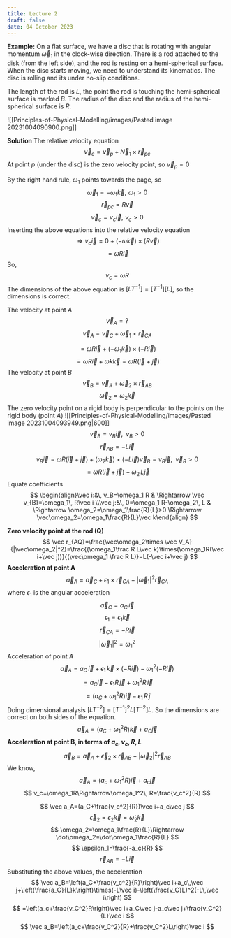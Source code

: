 ```yaml
---
title: Lecture 2
draft: false
date: 04 October 2023
---
```


**Example:** 
On a flat surface, we have a disc that is rotating with angular momentum $\vec\omega_1$ in the clock-wise direction. There is a rod attached to the disk (from the left side), and the rod is resting on a hemi-spherical surface. When the disc starts moving, we need to understand its kinematics. The disc is rolling and its under no-slip conditions. 

The length of the rod is $L$, the point the rod is touching the hemi-spherical surface is marked $B$. The radius of the disc and the radius of the hemi-spherical surface is $R$.

![[Principles-of-Physical-Modelling/images/Pasted image 20231004090900.png]]

**Solution**
The relative velocity equation 
$$
\vec v_c=\vec v_p+\vec N_1\times \vec r_{pc}
$$
At point $p$ (under the disc) is the zero velocity point, so $\vec v_p=0$

By the right hand rule, $\omega_1$ points towards the page, so 
$$
\vec\omega_1=-\omega_1\vec k, \,\, \omega_1>0
$$
$$
\vec r_{pc}=R\vec v
$$
$$
\vec v_c=v_c\vec i,\,\, v_c>0
$$
Inserting the above equations into the relative velocity equation 
$$
\Rightarrow v_c\vec i=0+(-\omega\vec k)\times(R\vec v)
$$
$$
=\omega R\vec i
$$
So,
$$
v_c=\omega R
$$
The dimensions of the above equation is $[LT^{-1}]=[T^{-1}][L]$, so the dimensions is correct.

The velocity at point $A$
$$
\vec v_A= ?
$$
$$
\vec v_A=\vec v_C+\vec\omega_1\times\vec r_{CA}
$$

$$
=\omega R\vec i+(-\omega_1\vec k)\times(-R\vec i)
$$
$$
=\omega R\vec i+\omega k\vec k=\omega R(\vec i+\vec j)
$$
The velocity at point $B$ 
$$
\vec v_B=\vec v_A+\vec\omega_2\times\vec r_{AB}
$$
$$
\vec\omega_2=\omega_2\vec k
$$
The zero velocity point on a rigid body is perpendicular to the points on the rigid body (point $A$)
![[Principles-of-Physical-Modelling/images/Pasted image 20231004093949.png|600]]
$$
\vec v_B=v_B\vec i,\,\,\, v_B>0
$$
$$
\vec r_{AB}=-L\vec i
$$
$$
v_B\vec i=\omega R(\vec i+\vec j)+(\omega_2\vec k)\times(-L\vec i)\vec v_B=v_B\vec i, \,\,\, \vec v_B>0
$$
$$
=\omega R(\vec i+\vec j)-\omega_2\, L\vec j
$$
Equate coefficients
$$
\begin{align}\vec i:&\, v_B=\omega_1 R & \Rightarrow \vec v_{B}=\omega_1\, R\vec i \\\vec j:&\, 0=\omega_1 R-\omega_2\, L & \Rightarrow \omega_2=\omega_1\frac{R}{L}>0 \Rightarrow \vec\omega_2=\omega_1\frac{R}{L}\vec k\end{align}
$$

**Zero velocity point at the rod (Q)**
$$
\vec r_{AQ}=\frac{\vec\omega_2\times \vec V_A}{|\vec\omega_2|^2}=\frac{(\omega_1\frac R L\vec k)\times(\omega_1R(\vec i+\vec j))}{(\vec\omega_1 \frac R L)}=L(-\vec i+\vec j)
$$
**Acceleration at point A** 
$$
\vec a_{A}=\vec a_C +\epsilon_1\times\vec r_{CA}-|\vec \omega_1|^2\vec r_{CA}
$$
where $\epsilon_1$ is the angular acceleration 
$$
\vec a_C=a_C\,\vec i
$$
$$
\epsilon_1=\epsilon_1\vec k
$$
$$
\vec r_{CA}=-R\vec i
$$
$$
|\vec\omega_1|^2=\omega_1^2
$$
Acceleration of point $A$ 
$$
\vec a_{A}=a_C\,\vec i+\epsilon_1\,\vec k\times(-R\vec i)-\omega_1^2(-R\vec i)
$$
$$
=a_C\vec i-\epsilon_1R\,\vec j+\omega_1^2R\,\vec i
$$
$$
=(a_C+\omega_1^2R)\vec i-\epsilon_1\, R\, j
$$
Doing dimensional analysis $[LT^{-2}]=[T^{-1}]^2 L[T^{-2}]L$. So the dimensions are correct on both sides of the equation.
$$
\vec a_A=(a_C+\omega_1^2R)\vec  k+a_C\vec j
$$
**Acceleration at point B, in terms of $a_c,\,v_c,\,R,\,L$**
$$
\vec a_B=\vec a_A+\vec\epsilon_2\times\vec r_{AB}-|\vec\omega_2|^2\vec r_{AB}
$$
We know, 
$$
\vec a_A=(a_c+\omega_1^2R)\vec i+a_c\vec j
$$
$$
v_c=\omega_1R\Rightarrow\omega_1^2\, R=\frac{v_c^2}{R}
$$

$$
\vec a_A=(a_C+\frac{v_c^2}{R})\vec i+a_c\vec j
$$
$$
\vec\epsilon_2=\epsilon_2\vec k=\dot\omega_2\vec k
$$
$$
\omega_2=\omega_1\frac{R}{L}\Rightarrow \dot\omega_2=\dot\omega_1\frac{R}{L}
$$
$$
\epsilon_1=\frac{-a_c}{R}
$$
$$
\vec r_{AB}=-L\vec i
$$
Substituting the above values, the acceleration 
$$
\vec a_B=\left(a_C+\frac{v_c^2}{R}\right)\vec i+a_c\,\vec j+\left(\frac{a_C}{L}k\right)\times(-L\vec i)-\left(\frac{v_C}L)^2(-L\,\vec i\right)
$$
$$
=\left(a_c+\frac{v_C^2}R\right)\vec i+a_C\vec j-a_c\vec j+\frac{v_C^2}{L}\vec i
$$
$$
\vec a_B=\left(a_c+\frac{v_C^2}{R}+\frac{v_C^2}L\right)\vec i
$$

